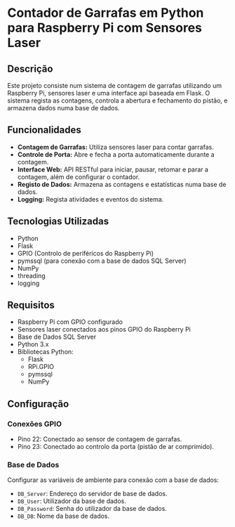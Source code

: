 # Contador de Garrafas em Python para Raspberry Pi com Sensores Laser

## Descrição
Este projeto consiste num sistema de contagem de garrafas utilizando um Raspberry Pi, sensores laser e uma interface api baseada em Flask. O sistema regista as contagens, controla a abertura e fechamento do pistão, e armazena dados numa base de dados.

## Funcionalidades
- **Contagem de Garrafas:** Utiliza sensores laser para contar garrafas.
- **Controle de Porta:** Abre e fecha a porta automaticamente durante a contagem.
- **Interface Web:** API RESTful para iniciar, pausar, retomar e parar a contagem, além de configurar o contador.
- **Registo de Dados:** Armazena as contagens e estatísticas numa base de dados.
- **Logging:** Regista atividades e eventos do sistema.

## Tecnologias Utilizadas
- Python
- Flask
- GPIO (Controlo de periféricos do Raspberry Pi)
- pymssql (para conexão com a base de dados SQL Server)
- NumPy
- threading
- logging

## Requisitos
- Raspberry Pi com GPIO configurado
- Sensores laser conectados aos pinos GPIO do Raspberry Pi
- Base de Dados SQL Server
- Python 3.x
- Bibliotecas Python:
    - Flask
    - RPi.GPIO
    - pymssql
    - NumPy

## Configuração
### Conexões GPIO

- Pino 22: Conectado ao sensor de contagem de garrafas.
- Pino 23: Conectado ao controlo da porta (pistão de ar comprimido).

### Base de Dados
Configurar as variáveis de ambiente para conexão com a base de dados:

- `DB_Server`: Endereço do servidor de base de dados.
- `DB_User`: Utilizador da base de dados.
- `DB_Password`: Senha do utilizador da base de dados.
- `DB_DB`: Nome da base de dados.